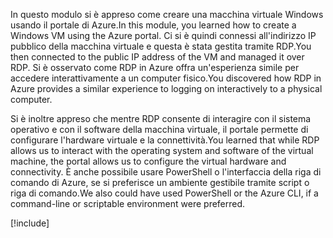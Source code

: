 <span data-ttu-id="9d8fc-101">In questo modulo si è appreso come creare una macchina virtuale Windows usando il portale di Azure.</span><span class="sxs-lookup"><span data-stu-id="9d8fc-101">In this module, you learned how to create a Windows VM using the Azure portal.</span></span> <span data-ttu-id="9d8fc-102">Ci si è quindi connessi all'indirizzo IP pubblico della macchina virtuale e questa è stata gestita tramite RDP.</span><span class="sxs-lookup"><span data-stu-id="9d8fc-102">You then connected to the public IP address of the VM and managed it over RDP.</span></span> <span data-ttu-id="9d8fc-103">Si è osservato come RDP in Azure offra un'esperienza simile per accedere interattivamente a un computer fisico.</span><span class="sxs-lookup"><span data-stu-id="9d8fc-103">You discovered how RDP in Azure provides a similar experience to logging on interactively to a physical computer.</span></span>

<span data-ttu-id="9d8fc-104">Si è inoltre appreso che mentre RDP consente di interagire con il sistema operativo e con il software della macchina virtuale, il portale permette di configurare l'hardware virtuale e la connettività.</span><span class="sxs-lookup"><span data-stu-id="9d8fc-104">You learned that while RDP allows us to interact with the operating system and software of the virtual machine, the portal allows us to configure the virtual hardware and connectivity.</span></span> <span data-ttu-id="9d8fc-105">È anche possibile usare PowerShell o l'interfaccia della riga di comando di Azure, se si preferisce un ambiente gestibile tramite script o riga di comando.</span><span class="sxs-lookup"><span data-stu-id="9d8fc-105">We also could have used PowerShell or the Azure CLI, if a command-line or scriptable environment were preferred.</span></span>

<!-- Cleanup sandbox -->
[!include[](../../../includes/azure-sandbox-cleanup.md)]
